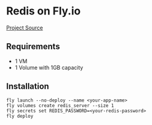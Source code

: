 # Redis on Fly.io

[Project Source](https://redis.io)

## Requirements

* 1 VM
* 1 Volume with 1GB capacity

## Installation

```
fly launch --no-deploy --name <your-app-name>
fly volumes create redis_server --size 1
fly secrets set REDIS_PASSWORD=<your-redis-password>
fly deploy
```
